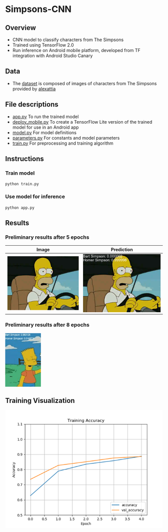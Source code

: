 # Simpsons-CNN
## Overview
* CNN model to classify characters from The Simpsons
* Trained using TensorFlow 2.0
* Run inference on Android mobile platform, developed from TF integration with Android Studio Canary

## Data
* The [dataset](https://github.com/mikepatel/Simpsons-CNN/tree/master/data) is composed of images of characters from The Simpsons provided by [alexattia](https://www.kaggle.com/alexattia/the-simpsons-characters-dataset)

## File descriptions
* [app.py](https://github.com/mikepatel/Simpsons-CNN/blob/master/app.py) To run the trained model
* [deploy_mobile.py](https://github.com/mikepatel/Simpsons-CNN/blob/master/deploy_mobile.py) To create a TensorFlow Lite version of the trained model for use in an Android app
* [model.py](https://github.com/mikepatel/Simpsons-CNN/blob/master/model.py) For model definitions
* [parameters.py](https://github.com/mikepatel/Simpsons-CNN/blob/master/parameters.py) For constants and model parameters
* [train.py](https://github.com/mikepatel/Simpsons-CNN/blob/master/train.py) For preprocessing and training algorithm

## Instructions
### Train model
```
python train.py
```
### Use model for inference
```
python app.py
```

## Results
### Preliminary results after 5 epochs
| Image | Prediction |
:------:|:-----------:
![image](https://github.com/mikepatel/Simpsons-CNN/blob/master/data/Training/Homer%20Simpson/pic_2080.jpg) | ![Prediction](https://github.com/mikepatel/Simpsons-CNN/blob/master/results/18-12-2019_19-18-01/pred_image.png)

### Preliminary results after 8 epochs
![predictions gif](https://github.com/mikepatel/Simpsons-CNN/blob/master/predictions/predictions.gif)

## Training Visualization
![Training](https://github.com/mikepatel/Simpsons-CNN/blob/master/results/18-12-2019_19-18-01/Training%20Accuracy.png)

